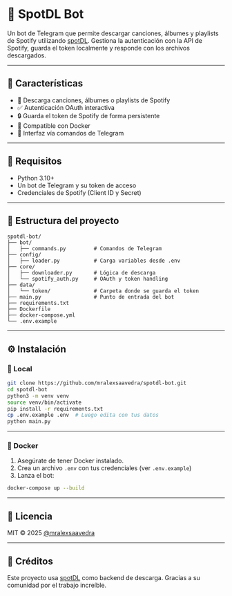 # 🎵 SpotDL Bot

Un bot de Telegram que permite descargar canciones, álbumes y playlists de Spotify utilizando [spotDL](https://github.com/spotDL/spotify-downloader). Gestiona la autenticación con la API de Spotify, guarda el token localmente y responde con los archivos descargados.

---

## 🚀 Características

- 🎷 Descarga canciones, álbumes o playlists de Spotify
- ✅ Autenticación OAuth interactiva
- 🔒 Guarda el token de Spotify de forma persistente
- 🐳 Compatible con Docker
- 🤖 Interfaz vía comandos de Telegram

---

## 📆 Requisitos

- Python 3.10+
- Un bot de Telegram y su token de acceso
- Credenciales de Spotify (Client ID y Secret)

---

## 📁 Estructura del proyecto

```
spotdl-bot/
├── bot/
│   ├── commands.py         # Comandos de Telegram
├── config/
│   ├── loader.py           # Carga variables desde .env
├── core/
│   ├── downloader.py       # Lógica de descarga
│   └── spotify_auth.py     # OAuth y token handling
├── data/
│   └── token/              # Carpeta donde se guarda el token
├── main.py                 # Punto de entrada del bot
├── requirements.txt
├── Dockerfile
├── docker-compose.yml
└── .env.example
```

---

## ⚙️ Instalación

### 🔧 Local

```bash
git clone https://github.com/mralexsaavedra/spotdl-bot.git
cd spotdl-bot
python3 -m venv venv
source venv/bin/activate
pip install -r requirements.txt
cp .env.example .env  # Luego edita con tus datos
python main.py
```

---

### 🐳 Docker

1. Asegúrate de tener Docker instalado.
2. Crea un archivo `.env` con tus credenciales (ver `.env.example`)
3. Lanza el bot:

```bash
docker-compose up --build
```

---

## 📜 Licencia

MIT © 2025 [@mralexsaavedra](https://github.com/mralexsaavedra)

---

## 💬 Créditos

Este proyecto usa [spotDL](https://github.com/spotDL/spotify-downloader) como backend de descarga. Gracias a su comunidad por el trabajo increíble.

